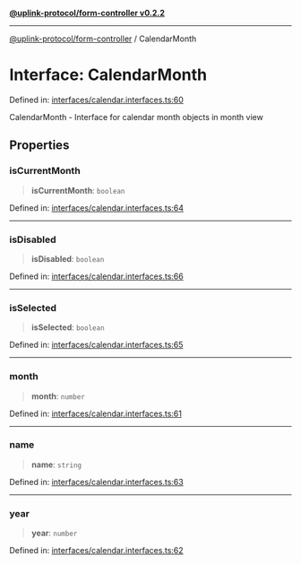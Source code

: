 [**@uplink-protocol/form-controller v0.2.2**](../README.md)

***

[@uplink-protocol/form-controller](../globals.md) / CalendarMonth

# Interface: CalendarMonth

Defined in: [interfaces/calendar.interfaces.ts:60](https://github.com/jmkcoder/uplink-protocol-calendar/blob/9a15037d7723ff15fbca8c4cbbcd3a222733e98e/src/interfaces/calendar.interfaces.ts#L60)

CalendarMonth - Interface for calendar month objects in month view

## Properties

### isCurrentMonth

> **isCurrentMonth**: `boolean`

Defined in: [interfaces/calendar.interfaces.ts:64](https://github.com/jmkcoder/uplink-protocol-calendar/blob/9a15037d7723ff15fbca8c4cbbcd3a222733e98e/src/interfaces/calendar.interfaces.ts#L64)

***

### isDisabled

> **isDisabled**: `boolean`

Defined in: [interfaces/calendar.interfaces.ts:66](https://github.com/jmkcoder/uplink-protocol-calendar/blob/9a15037d7723ff15fbca8c4cbbcd3a222733e98e/src/interfaces/calendar.interfaces.ts#L66)

***

### isSelected

> **isSelected**: `boolean`

Defined in: [interfaces/calendar.interfaces.ts:65](https://github.com/jmkcoder/uplink-protocol-calendar/blob/9a15037d7723ff15fbca8c4cbbcd3a222733e98e/src/interfaces/calendar.interfaces.ts#L65)

***

### month

> **month**: `number`

Defined in: [interfaces/calendar.interfaces.ts:61](https://github.com/jmkcoder/uplink-protocol-calendar/blob/9a15037d7723ff15fbca8c4cbbcd3a222733e98e/src/interfaces/calendar.interfaces.ts#L61)

***

### name

> **name**: `string`

Defined in: [interfaces/calendar.interfaces.ts:63](https://github.com/jmkcoder/uplink-protocol-calendar/blob/9a15037d7723ff15fbca8c4cbbcd3a222733e98e/src/interfaces/calendar.interfaces.ts#L63)

***

### year

> **year**: `number`

Defined in: [interfaces/calendar.interfaces.ts:62](https://github.com/jmkcoder/uplink-protocol-calendar/blob/9a15037d7723ff15fbca8c4cbbcd3a222733e98e/src/interfaces/calendar.interfaces.ts#L62)
